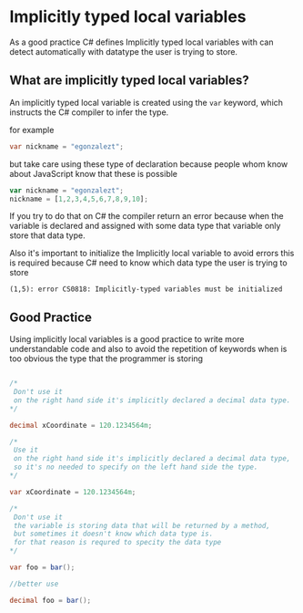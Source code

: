 # Implicitly typed local variables

As a good practice C# defines Implicitly typed local variables with can detect automatically with datatype the user is trying to store.

## What are implicitly typed local variables?

An implicitly typed local variable is created using the `var` keyword, which instructs the C# compiler to infer the type.

for example
```cs
var nickname = "egonzalezt";
```

but take care using these type of declaration because people whom know about JavaScript know that these is possible 

```js 
var nickname = "egonzalezt";
nickname = [1,2,3,4,5,6,7,8,9,10];
```

If you try to do that on C# the compiler return an error because when the variable is declared and assigned with some data type that variable only store that data type.

Also it's important to initialize the Implicitly local variable to avoid errors this is required because C# need to know which data type the user is trying to store 

`(1,5): error CS0818: Implicitly-typed variables must be initialized`

## Good Practice

Using implicitly local variables is a good practice to write more understandable code and also to avoid the repetition of keywords when is too obvious the type that the programmer is storing 

```cs

/*
 Don't use it 
 on the right hand side it's implicitly declared a decimal data type.
*/

decimal xCoordinate = 120.1234564m; 

/*
 Use it 
 on the right hand side it's implicitly declared a decimal data type,
 so it's no needed to specify on the left hand side the type.
*/

var xCoordinate = 120.1234564m; 

/*
 Don't use it 
 the variable is storing data that will be returned by a method,
 but sometimes it doesn't know which data type is.
 for that reason is requred to specity the data type
*/

var foo = bar();

//better use

decimal foo = bar();

```